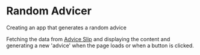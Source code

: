 # Random Advicer

Creating an app that generates a random advice

Fetching the data from [Advice Slip](https://api.adviceslip.com) and displaying the content and generating a new 'advice' when the page loads or when a button is clicked.